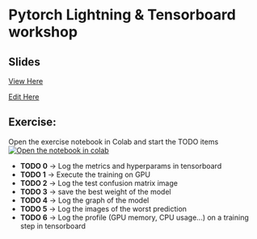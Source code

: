 # Pytorch Lightning & Tensorboard workshop
## Slides
[View Here](https://hackmd.io/@TWdWuHLbTiaZunnZMRdmeA/S1ZSZinMt?type=slide)

[Edit Here](https://hackmd.io/FKJI5TOCT0yRlrea9FxIdg?both)

## Exercise:

Open the exercise notebook in Colab and start the TODO items [![Open the notebook in colab](https://colab.research.google.com/assets/colab-badge.svg)](https://colab.research.google.com/github/quentinf00/lightning-tensorboard-workshop/blob/main/mnist.ipynb)

- **TODO 0** -> Log the metrics and hyperparams in tensorboard
- **TODO 1** -> Execute the training on GPU
- **TODO 2** -> Log the test confusion matrix image
- **TODO 3** -> save the best weight of the model
- **TODO 4** -> Log the graph of the model
- **TODO 5** -> Log the images of the worst prediction
- **TODO 6** -> Log the profile (GPU memory, CPU usage...) on a training step in tensorboard


